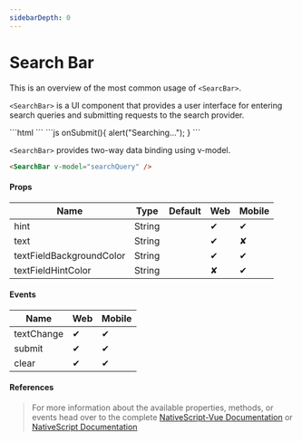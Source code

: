 ```yaml
---
sidebarDepth: 0
---
```


# Search Bar

This is an overview of the most common usage of `<SearcBar>`.

`<SearchBar>` is a UI component that provides a user interface for entering search queries and submitting requests to the search provider.

<DocExampleBox codeBox="https://codesandbox.io/s/m7yz90mn6p">
```html
<SearchBar hint="Search hint" :text="searchPhrase" />
```
```js
onSubmit(){
    alert("Searching...");
}
```
<SearchBarDoc />
</DocExampleBox>

`<SearchBar>` provides two-way data binding using v-model.

```html
<SearchBar v-model="searchQuery" />
```

#### Props

| Name                     | Type   | Default | Web | Mobile |
| ------------------------ | ------ | ------- | --- | ------ |
| hint                     | String |         | ✔   | ✔      |
| text                     | String |         | ✔   | ✘      |
| textFieldBackgroundColor | String |         | ✔   | ✔      |
| textFieldHintColor       | String |         | ✘   | ✔      |

#### Events

| Name       | Web | Mobile |
| ---------- | --- | ------ |
| textChange | ✔   | ✔      |
| submit     | ✔   | ✔      |
| clear      | ✔   | ✔      |

#### References

> For more information about the available properties, methods, or events head over to the complete [NativeScript-Vue Documentation](https://nativescript-vue.org/en/docs/elements/components/search-bar/)
> or [NativeScript Documentation](https://docs.nativescript.org/api-reference/classes/_ui_search_bar_.searchbar)
